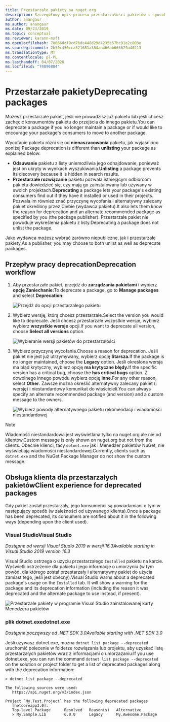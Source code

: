 ```yaml
---
title: Przestarzałe pakiety na nuget.org
description: Szczegółowy opis procesu przestarzałości pakietów i sposobu, w jaki klienci pokazują te informacje
author: anangaur
ms.author: anangaur
ms.date: 09/23/2019
ms.topic: conceptual
ms.reviewer: karann-msft
ms.openlocfilehash: 70666ddf9cd7bdc448d29d4235e57bc91e2c003e
ms.sourcegitcommit: 2b50c450cca521681a384aa466ab666679a40213
ms.translationtype: MT
ms.contentlocale: pl-PL
ms.lasthandoff: 04/07/2020
ms.locfileid: "74096884"
---
```

# <a name="deprecating-packages"></a><span data-ttu-id="db178-103">Przestarzałe pakiety</span><span class="sxs-lookup"><span data-stu-id="db178-103">Deprecating packages</span></span>

<span data-ttu-id="db178-104">Możesz przestarzałe pakiet, jeśli nie prowadzisz już pakietu lub jeśli chcesz zachęcić konsumentów pakietu do przejścia do innego pakietu.</span><span class="sxs-lookup"><span data-stu-id="db178-104">You can deprecate a package if you no longer maintain a package or if would like to encourage your package's consumers to move to another package.</span></span> 

<span data-ttu-id="db178-105">Wycofanie pakietu różni się od **nienaszacowania** pakietu, jak wyjaśniono poniżej:</span><span class="sxs-lookup"><span data-stu-id="db178-105">Package deprecation is different than **unlisting** your package as explained below:</span></span>
* <span data-ttu-id="db178-106">**Odsuwanie** pakietu z listy uniemożliwia jego odnajdowanie, ponieważ jest on ukryty w wynikach wyszukiwania.</span><span class="sxs-lookup"><span data-stu-id="db178-106">**Unlisting** a package prevents its discovery because it is hidden in search results.</span></span> 
* <span data-ttu-id="db178-107">**Przestarzałe rozwiązanie** pakietu pozwala istniejącym odbiorcom pakietu dowiedzieć się, czy mają go zainstalowany lub używany w swoich projektach.</span><span class="sxs-lookup"><span data-stu-id="db178-107">**Deprecating** a package lets your package's existing consumers find out if they have it installed or used in their projects.</span></span> <span data-ttu-id="db178-108">Pozwala im również znać przyczynę wycofania i alternatywny zalecany pakiet określony przez Ciebie (wydawca pakietu).</span><span class="sxs-lookup"><span data-stu-id="db178-108">It also lets them know the reason for deprecation and an alternate recommended package as specified by you (the package publisher).</span></span> <span data-ttu-id="db178-109">Przestarzałe pakiet nie powoduje wykreślenia pakietu z listy.</span><span class="sxs-lookup"><span data-stu-id="db178-109">Deprecating a package does not unlist the package.</span></span> 

<span data-ttu-id="db178-110">Jako wydawca możesz wybrać zarówno niepubliczne, jak i przestarzałe pakiety.</span><span class="sxs-lookup"><span data-stu-id="db178-110">As a publisher, you may choose to both unlist as well as deprecate packages.</span></span>

## <a name="deprecation-workflow"></a><span data-ttu-id="db178-111">Przepływ pracy deprecation</span><span class="sxs-lookup"><span data-stu-id="db178-111">Deprecation workflow</span></span>
1. <span data-ttu-id="db178-112">Aby przestarzałe pakiet, przejdź do **zarządzania pakietami** i wybierz **opcję Zaniechanie:**</span><span class="sxs-lookup"><span data-stu-id="db178-112">To deprecate a package, go to **Manage packages** and select **Deprecation**:</span></span>

    ![Przejdź do opcji przestarzałego pakietu](media/deprecation-select-option.png)

2. <span data-ttu-id="db178-114">Wybierz wersję, którą chcesz przestarzałe.</span><span class="sxs-lookup"><span data-stu-id="db178-114">Select the version you would like to deprecate.</span></span> <span data-ttu-id="db178-115">Jeśli chcesz przestarzałe wszystkie wersje, wybierz wybierz **wszystkie wersje** opcji.</span><span class="sxs-lookup"><span data-stu-id="db178-115">If you want to deprecate all version, choose **Select all versions** option.</span></span>

    ![Wybieranie wersji pakietów do przestarzałości](media/deprecation-select-version.png)

3. <span data-ttu-id="db178-117">Wybierz przyczynę wycofania.</span><span class="sxs-lookup"><span data-stu-id="db178-117">Choose a reason for deprecation.</span></span> <span data-ttu-id="db178-118">Jeśli pakiet nie jest już utrzymywany, wybierz opcję **Starsza.**</span><span class="sxs-lookup"><span data-stu-id="db178-118">If the package is no longer maintained, choose the **Legacy** option.</span></span> <span data-ttu-id="db178-119">Jeśli określona wersja ma błąd krytyczny, wybierz opcję **ma krytyczne błędy.**</span><span class="sxs-lookup"><span data-stu-id="db178-119">If the specific version has a critical bug, choose the **has critical bugs** option.</span></span> <span data-ttu-id="db178-120">Z dowolnego innego powodu wybierz opcję **Inne**.</span><span class="sxs-lookup"><span data-stu-id="db178-120">For any other reason, select **Other**.</span></span> <span data-ttu-id="db178-121">Zawsze można określić alternatywny zalecany pakiet (i wersję) i niestandardowy komunikat do właścicieli.</span><span class="sxs-lookup"><span data-stu-id="db178-121">You can always specify an alternate recommended package (and version) and a custom message to the owners.</span></span> 

    ![Wybierz powody alternatywnego pakietu rekomendacji i wiadomości niestandardowej](media/deprecation-save.png)

> [!Note]
> <span data-ttu-id="db178-123">Wiadomość niestandardowa jest wyświetlana tylko na nuget.org ale nie od klientów.</span><span class="sxs-lookup"><span data-stu-id="db178-123">Custom message is only shown on nuget.org but not from the clients.</span></span> <span data-ttu-id="db178-124">Obecnie klienci, tacy `dotnet.exe` jak i Menedżer pakietów NuGet, nie wyświetlają wiadomości niestandardowej.</span><span class="sxs-lookup"><span data-stu-id="db178-124">Currently, clients such as `dotnet.exe` and the NuGet Package Manager do not show the custom message.</span></span>

## <a name="client-experience-for-deprecated-packages"></a><span data-ttu-id="db178-125">Obsługa klienta dla przestarzałych pakietów</span><span class="sxs-lookup"><span data-stu-id="db178-125">Client experience for deprecated packages</span></span>
<span data-ttu-id="db178-126">Gdy pakiet został przestarzały, jego konsumenci są powiadamiani o tym w następujący sposób (w zależności od używanego klienta).</span><span class="sxs-lookup"><span data-stu-id="db178-126">Once a package has been deprecated, its consumers are notified about it in the following ways (depending upon the client used).</span></span>

### <a name="visual-studio"></a><span data-ttu-id="db178-127">Visual Studio</span><span class="sxs-lookup"><span data-stu-id="db178-127">Visual Studio</span></span> 
<span data-ttu-id="db178-128">*Dostępne od wersji Visual Studio 2019 w wersji 16.3*</span><span class="sxs-lookup"><span data-stu-id="db178-128">*Available starting in Visual Studio 2019 version 16.3*</span></span>

<span data-ttu-id="db178-129">Visual Studio ostrzega o użyciu przestarzałego `Installed` pakietu na karcie. Wyświetli ostrzeżenie dla pakietu i jego informacje o umorzyniu (w tym powód, dla którego został przestarzały i alternatywny pakiet do użycia zamiast tego, jeśli jest obecny).</span><span class="sxs-lookup"><span data-stu-id="db178-129">Visual Studio warns about a deprecated package's usage on the `Installed` tab. It will show a warning for the package and its deprecation information (including the reason it was deprecated and the alternate package to use instead, if present).</span></span>

   ![Przestarzałe pakiety w programie Visual Studio zainstalowanej karty Menedżera pakietów](media/deprecation-vs.png)

### <a name="dotnetexe"></a><span data-ttu-id="db178-131">plik dotnet.exe</span><span class="sxs-lookup"><span data-stu-id="db178-131">dotnet.exe</span></span>
<span data-ttu-id="db178-132">*Dostępne począwszy od .NET SDK 3.0*</span><span class="sxs-lookup"><span data-stu-id="db178-132">*Available starting with .NET SDK 3.0*</span></span>

<span data-ttu-id="db178-133">Jeśli używasz dotnet.exe, można `dotnet list package --deprecated` uruchomić polecenie w folderze rozwiązania lub projektu, aby uzyskać listę przestarzałych pakietów wraz z informacjami o umorzazaniu:</span><span class="sxs-lookup"><span data-stu-id="db178-133">If you use dotnet.exe, you can run the command `dotnet list package --deprecated` on the solution or project folder to get a list of deprecated packages along with the deprecation information:</span></span>

```
> dotnet list package --deprecated

The following sources were used:
   https://api.nuget.org/v3/index.json

Project `My.Test.Project` has the following deprecated packages
   [netcoreapp3.0]:
   Top-level Package      Resolved   Reason(s)   Alternative
   > My.Sample.Lib        6.0.0      Legacy      My.Awesome.Package

```
